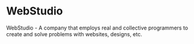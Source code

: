 # WebStudio

WebStudio - A company that employs real and collective programmers to create and solve problems with websites, designs, etc.
